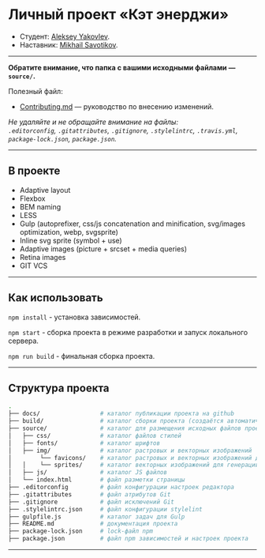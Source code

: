 # Личный проект «Кэт энерджи»

* Студент: [Aleksey Yakovlev](https://up.htmlacademy.ru/adaptive/26/user/2041611).
* Наставник: [Mikhail Savotikov](https://htmlacademy.ru/profile/id98316).

---

**Обратите внимание, что папка с вашими исходными файлами — `source/`.**

Полезный файл:

- [Contributing.md](Contributing.md) — руководство по внесению изменений.

_Не удаляйте и не обращайте внимание на файлы:_<br>
_`.editorconfig`, `.gitattributes`, `.gitignore`, `.stylelintrc`, `.travis.yml`, `package-lock.json`, `package.json`._

---

## В проекте

- Adaptive layout
- Flexbox
- BEM naming
- LESS
- Gulp (autoprefixer, css/js concatenation and minification, svg/images optimization, webp, svgsprite)
- Inline svg sprite (symbol + use)
- Adaptive images (picture + srcset + media queries)
- Retina images
- GIT VCS

---

## Как использовать

`npm install` - установка зависимостей.

`npm start` - сборка проекта в режиме разработки и запуск локального сервера.

`npm run build` - финальная сборка проекта.

---

## Структура проекта

```bash
.
├── docs/                 # каталог публикации проекта на github
├── build/                # каталог сборки проекта (cоздаётся автоматически)
├── source/               # каталог для размещения исходных файлов проекта
│   ├── css/              # каталог файлов стилей
│   ├── fonts/            # каталог шрифтов
│   ├── img/              # каталог растровых и векторных изображений
│        └── favicons/    # каталог растровых и векторных изображений для выбора нужной фавиконки
│   │    └── sprites/     # каталог векторных изображений для генерации векторного спрайта
│   ├── js/               # каталог JS файлов
│   └── index.html        # файл разметки страницы
├── .editorconfig         # файл конфигурации настроек редактора
├── .gitattributes        # файл атрибутов Git
├── .gitignore            # файл исключений Git
├── .stylelintrc.json     # файл конфигурации stylelint
├── gulpfile.js           # каталог задач для Gulp
├── README.md             # документация проекта
├── package-lock.json     # lock-файл npm
├── package.json          # файл npm зависимостей и настроек проекта
```

---
